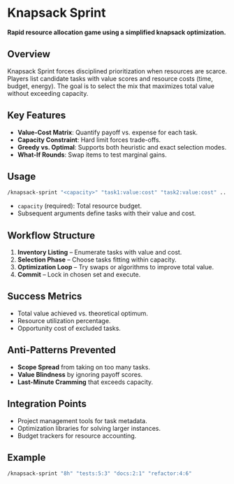 # Knapsack Sprint

**Rapid resource allocation game using a simplified knapsack optimization.**

## Overview
Knapsack Sprint forces disciplined prioritization when resources are scarce. Players list candidate tasks with value scores and resource costs (time, budget, energy). The goal is to select the mix that maximizes total value without exceeding capacity.

## Key Features
- **Value-Cost Matrix**: Quantify payoff vs. expense for each task.
- **Capacity Constraint**: Hard limit forces trade-offs.
- **Greedy vs. Optimal**: Supports both heuristic and exact selection modes.
- **What-If Rounds**: Swap items to test marginal gains.

## Usage
```bash
/knapsack-sprint "<capacity>" "task1:value:cost" "task2:value:cost" ...
```
- `capacity` (required): Total resource budget.
- Subsequent arguments define tasks with their value and cost.

## Workflow Structure
1. **Inventory Listing** – Enumerate tasks with value and cost.
2. **Selection Phase** – Choose tasks fitting within capacity.
3. **Optimization Loop** – Try swaps or algorithms to improve total value.
4. **Commit** – Lock in chosen set and execute.

## Success Metrics
- Total value achieved vs. theoretical optimum.
- Resource utilization percentage.
- Opportunity cost of excluded tasks.

## Anti-Patterns Prevented
- **Scope Spread** from taking on too many tasks.
- **Value Blindness** by ignoring payoff scores.
- **Last-Minute Cramming** that exceeds capacity.

## Integration Points
- Project management tools for task metadata.
- Optimization libraries for solving larger instances.
- Budget trackers for resource accounting.

## Example
```bash
/knapsack-sprint "8h" "tests:5:3" "docs:2:1" "refactor:4:6"
```
